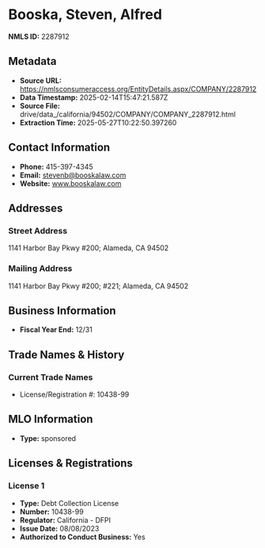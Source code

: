 # Booska, Steven, Alfred

**NMLS ID:** 2287912

## Metadata
- **Source URL:** https://nmlsconsumeraccess.org/EntityDetails.aspx/COMPANY/2287912
- **Data Timestamp:** 2025-02-14T15:47:21.587Z
- **Source File:** drive/data_/california/94502/COMPANY/COMPANY_2287912.html
- **Extraction Time:** 2025-05-27T10:22:50.397260

## Contact Information
- **Phone:** 415-397-4345
- **Email:** stevenb@booskalaw.com
- **Website:** www.booskalaw.com

## Addresses
### Street Address
1141 Harbor Bay Pkwy #200; Alameda, CA 94502

### Mailing Address
1141 Harbor Bay Pkwy #200; #221; Alameda, CA 94502

## Business Information
- **Fiscal Year End:** 12/31

## Trade Names & History
### Current Trade Names
- License/Registration #: 10438-99

## MLO Information
- **Type:** sponsored

## Licenses & Registrations

### License 1
- **Type:** Debt Collection License
- **Number:** 10438-99
- **Regulator:** California - DFPI
- **Issue Date:** 08/08/2023
- **Authorized to Conduct Business:** Yes
